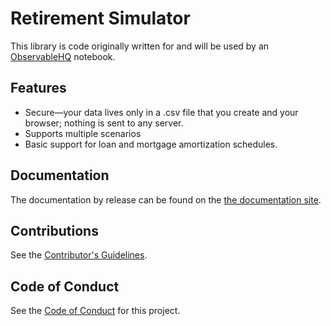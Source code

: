 # Retirement Simulator

This library is code originally written for and will be used by an [ObservableHQ](https://observablehq.com) notebook.

## Features

* Secure—your data lives only in a .csv file that you create and your browser; nothing is sent to any server.
* Supports multiple scenarios
* Basic support for loan and mortgage amortization schedules.

## Documentation

The documentation by release can be found on the [the documentation site](https://bobkerns.github.io/retirement-simulator/docs/).

## Contributions

See the [Contributor's Guidelines](CONTRIBUTING.md).

## Code of Conduct

See the [Code of Conduct](CODE_OF_CONDUCT.md) for this project.
